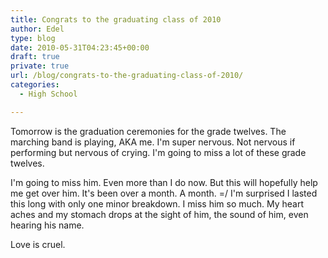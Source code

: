 ```yaml
---
title: Congrats to the graduating class of 2010
author: Edel
type: blog
date: 2010-05-31T04:23:45+00:00
draft: true
private: true
url: /blog/congrats-to-the-graduating-class-of-2010/
categories:
  - High School

---
```

Tomorrow is the graduation ceremonies for the grade twelves. The marching band is playing, AKA me. I'm super nervous. Not nervous if performing but nervous of crying. I'm going to miss a lot of these grade twelves.

I'm going to miss him. Even more than I do now. But this will hopefully help me get over him. It's been over a month. A month. =/ I'm surprised I lasted this long with only one minor breakdown. I miss him so much. My heart aches and my stomach drops at the sight of him, the sound of him, even hearing his name.

Love is cruel.


